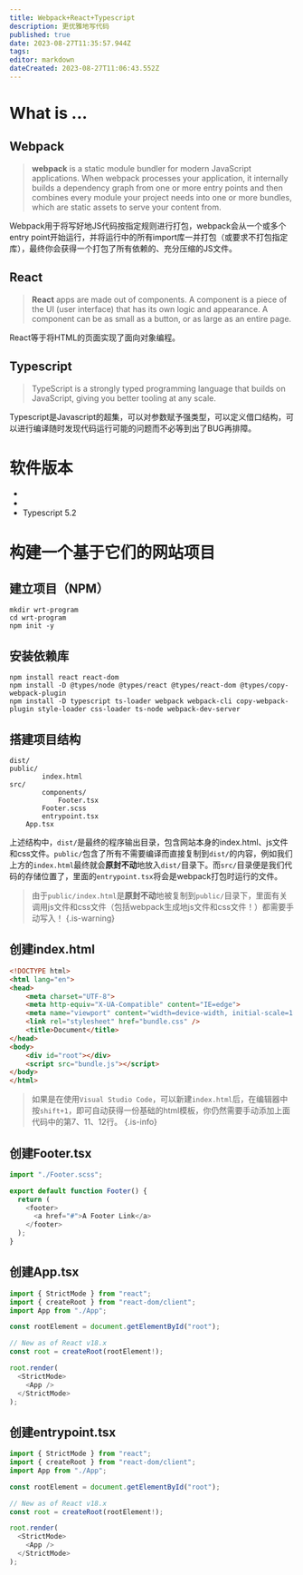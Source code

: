 ```yaml
---
title: Webpack+React+Typescript
description: 更优雅地写代码
published: true
date: 2023-08-27T11:35:57.944Z
tags: 
editor: markdown
dateCreated: 2023-08-27T11:06:43.552Z
---
```


# What is ...
## Webpack
> **webpack** is a static module bundler for modern JavaScript applications. When webpack processes your application, it internally builds a dependency graph from one or more entry points and then combines every module your project needs into one or more bundles, which are static assets to serve your content from.

Webpack用于将写好地JS代码按指定规则进行打包，webpack会从一个或多个entry point开始运行，并将运行中的所有import库一并打包（或要求不打包指定库），最终你会获得一个打包了所有依赖的、充分压缩的JS文件。

## React
> **React** apps are made out of components. A component is a piece of the UI (user interface) that has its own logic and appearance. A component can be as small as a button, or as large as an entire page.

React等于将HTML的页面实现了面向对象编程。

## Typescript
> TypeScript is a strongly typed programming language that builds on JavaScript, giving you better tooling at any scale.

Typescript是Javascript的超集，可以对参数赋予强类型，可以定义借口结构，可以进行编译随时发现代码运行可能的问题而不必等到出了BUG再排障。

# 软件版本
- 
- 
- Typescript 5.2

# 构建一个基于它们的网站项目

## 建立项目（NPM）
```
mkdir wrt-program
cd wrt-program
npm init -y
```


## 安装依赖库

```
npm install react react-dom
npm install -D @types/node @types/react @types/react-dom @types/copy-webpack-plugin
npm install -D typescript ts-loader webpack webpack-cli copy-webpack-plugin style-loader css-loader ts-node webpack-dev-server
```

## 搭建项目结构
```
dist/
public/
		index.html
src/
		components/
    		Footer.tsx
        Footer.scss
		entrypoint.tsx
    App.tsx
```
上述结构中，`dist/`是最终的程序输出目录，包含网站本身的index.html、js文件和css文件。`public/`包含了所有不需要编译而直接复制到`dist/`的内容，例如我们上方的`index.html`最终就会**原封不动**地放入`dist/`目录下。而`src/`目录便是我们代码的存储位置了，里面的`entrypoint.tsx`将会是webpack打包时运行的文件。

> 由于`public/index.html`是**原封不动**地被复制到`public/`目录下，里面有关调用js文件和css文件（包括webpack生成地js文件和css文件！）都需要手动写入！
{.is-warning}

## 创建index.html
```html
<!DOCTYPE html>
<html lang="en">
<head>
    <meta charset="UTF-8">
    <meta http-equiv="X-UA-Compatible" content="IE=edge">
    <meta name="viewport" content="width=device-width, initial-scale=1.0">
    <link rel="stylesheet" href="bundle.css" />
    <title>Document</title>
</head>
<body>
    <div id="root"></div>
    <script src="bundle.js"></script>
</body>
</html>
```

> 如果是在使用`Visual Studio Code`，可以新建`index.html`后，在编辑器中按`shift+1`，即可自动获得一份基础的html模板，你仍然需要手动添加上面代码中的第7、11、12行。
{.is-info}

## 创建Footer.tsx
```ts
import "./Footer.scss";

export default function Footer() {
  return (
    <footer>
      <a href="#">A Footer Link</a>
    </footer>
  );
}
```

## 创建App.tsx
```ts
import { StrictMode } from "react";
import { createRoot } from "react-dom/client";
import App from "./App";

const rootElement = document.getElementById("root");

// New as of React v18.x
const root = createRoot(rootElement!);

root.render(
  <StrictMode>
    <App />
  </StrictMode>
);
```

## 创建entrypoint.tsx
```ts
import { StrictMode } from "react";
import { createRoot } from "react-dom/client";
import App from "./App";

const rootElement = document.getElementById("root");

// New as of React v18.x
const root = createRoot(rootElement!);

root.render(
  <StrictMode>
    <App />
  </StrictMode>
);
```